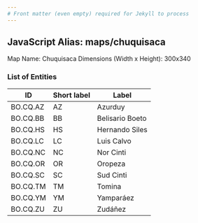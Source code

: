 ```yaml
---
# Front matter (even empty) required for Jekyll to process
---
```


## JavaScript Alias: maps/chuquisaca

Map Name: Chuquisaca
Dimensions (Width x Height): 300x340





### List of Entities

ID | Short label | Label
---|---|---|
BO.CQ.AZ|AZ|Azurduy
BO.CQ.BB|BB|Belisario Boeto
BO.CQ.HS|HS|Hernando Siles
BO.CQ.LC|LC|Luis Calvo
BO.CQ.NC|NC|Nor Cinti
BO.CQ.OR|OR|Oropeza
BO.CQ.SC|SC|Sud Cinti
BO.CQ.TM|TM|Tomina
BO.CQ.YM|YM|Yamparáez
BO.CQ.ZU|ZU|Zudáñez